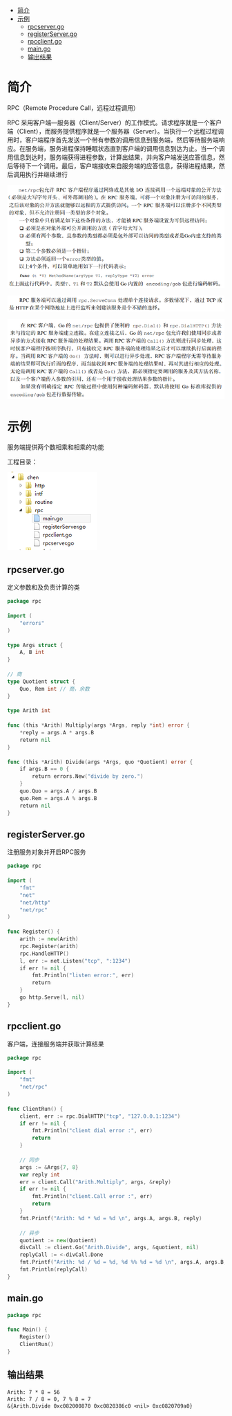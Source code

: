 <!-- TOC -->

- [简介](#简介)
- [示例](#示例)
    - [rpcserver.go](#rpcservergo)
    - [registerServer.go](#registerservergo)
    - [rpcclient.go](#rpcclientgo)
    - [main.go](#maingo)
    - [输出结果](#输出结果)

<!-- /TOC -->


# 简介

RPC（Remote Procedure Call，远程过程调用）

RPC 采用客户端—服务器（Client/Server）的工作模式。请求程序就是一个客户端（Client），而服务提供程序就是一个服务器（Server）。当执行一个远程过程调用时，客户端程序首先发送一个带有参数的调用信息到服务端，然后等待服务端响应。在服务端，服务进程保持睡眠状态直到客户端的调用信息到达为止。当一个调用信息到达时，服务端获得进程参数，计算出结果，并向客户端发送应答信息，然后等待下一个调用。最后，客户端接收来自服务端的应答信息，获得进程结果，然后调用执行并继续进行

![](pic/rpc01.png)

![](pic/rpc02.png)

![](pic/rpc03.png)


# 示例

服务端提供两个数相乘和相乘的功能

工程目录：

![](pic/rpc04.png)

## rpcserver.go

定义参数和及负责计算的类

```go
package rpc

import (
    "errors"
)

type Args struct {
    A, B int
}

// 商
type Quotient struct {
    Quo, Rem int // 商，余数
}

type Arith int

func (this *Arith) Multiply(args *Args, reply *int) error {
    *reply = args.A * args.B
    return nil
}

func (this *Arith) Divide(args *Args, quo *Quotient) error {
    if args.B == 0 {
        return errors.New("divide by zero.")
    }
    quo.Quo = args.A / args.B
    quo.Rem = args.A % args.B
    return nil
}
```


## registerServer.go

注册服务对象并开启RPC服务

```go
package rpc

import (
    "fmt"
    "net"
    "net/http"
    "net/rpc"
)

func Register() {
    arith := new(Arith)
    rpc.Register(arith)
    rpc.HandleHTTP()
    l, err := net.Listen("tcp", ":1234")
    if err != nil {
        fmt.Println("listen error:", err)
        return
    }
    go http.Serve(l, nil)
}
```

## rpcclient.go

客户端，连接服务端并获取计算结果

```go
package rpc

import (
	"fmt"
	"net/rpc"
)

func ClientRun() {
	client, err := rpc.DialHTTP("tcp", "127.0.0.1:1234")
	if err != nil {
		fmt.Println("client dial error :", err)
		return
	}

	// 同步
	args := &Args{7, 8}
	var reply int
	err = client.Call("Arith.Multiply", args, &reply)
	if err != nil {
		fmt.Println("client.Call error :", err)
		return
	}
	fmt.Printf("Arith: %d * %d = %d \n", args.A, args.B, reply)

	// 异步
	quotient := new(Quotient)
	divCall := client.Go("Arith.Divide", args, &quotient, nil)
	replyCall := <-divCall.Done
	fmt.Printf("Arith: %d / %d = %d, %d %% %d = %d \n", args.A, args.B, quotient.Quo, args.A, args.B, quotient.Rem)
	fmt.Println(replyCall)
}
```

## main.go

```go
package rpc

func Main() {
	Register()
	ClientRun()
}
```

## 输出结果

```
Arith: 7 * 8 = 56 
Arith: 7 / 8 = 0, 7 % 8 = 7 
&{Arith.Divide 0xc082000870 0xc0820386c0 <nil> 0xc0820709a0}
```




